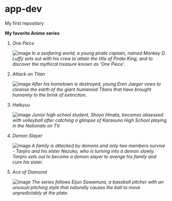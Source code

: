 # app-dev
My first repository

**My favorite Anime series**
1. *One Piece*
   
   ![image](https://github.com/harpie-lab/app-dev/assets/172574183/15451f24-b78f-4628-823f-d093859e7f3a)  *In a seafaring world, a young pirate captain, named Monkey D. Luffy sets out with his crew to attain the title of Pirate King, and to discover the mythical treasure known as 'One Piece'.*
   
2. *Attack on Titan*
   
   ![image](https://github.com/harpie-lab/app-dev/assets/172574183/040b547e-936c-4241-8c4d-c9a297318487)  *After his hometown is destroyed, young Eren Jaeger vows to cleanse the earth of the giant humanoid Titans that have brought humanity to the brink of extinction.*

3. *Haikyuu*
   
   ![image](https://github.com/harpie-lab/app-dev/assets/172574183/77b925b3-e8e6-4ef3-bf3b-cd490c9ffcd4)  *Junior high school student, Shoyo Hinata, becomes obsessed with volleyball after catching a glimpse of Karasuno High School playing in the Nationals on TV.*

4. *Demon Slayer*
   
   ![image](https://github.com/harpie-lab/app-dev/assets/172574183/20e3a98b-f34f-49d6-8490-55affbcac72b)  *A family is attacked by demons and only two members survive - Tanjiro and his sister Nezuko, who is turning into a demon slowly. Tanjiro sets out to become a demon slayer to avenge his family and cure his sister.*

5. *Ace of Diamond*
    
   ![image](https://github.com/harpie-lab/app-dev/assets/172574183/29879d8c-8112-432b-900d-eb058686fa70)  *The series follows Eijun Sawamura, a baseball pitcher with an unusual pitching style that naturally causes the ball to move unpredictably at the plate.*
